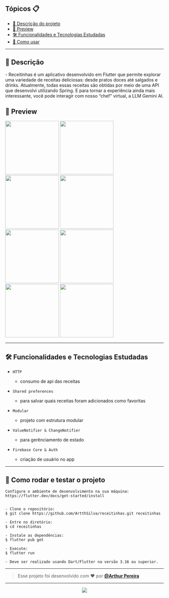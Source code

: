 <h2>Tópicos 📋</h2>

   <p>

   - [📖 Descrição do projeto](#-descrição)
   - [📱 Preview](#-preview)
   - [🛠️ Funcionalidades e Tecnologias Estudadas](#%EF%B8%8F-funcionalidades-e-tecnologias-estudadas)
   - [🤔 Como usar](#-como-rodar-e-testar-o-projeto)
   </p>

---

<h2>📖 Descrição</h2>

<p>
    -	Receitinhas é um aplicativo desenvolvido em Flutter que permite explorar uma variedade de receitas deliciosas: desde pratos doces até salgados e drinks. Atualmente, todas essas receitas são obtidas por meio de uma API que desenvolvi utilizando Spring. E para tornar a experiência ainda mais interessante, você pode interagir com nosso “chef” virtual, a LLM Gemini AI.
</p>


<h2>📱 Preview</h2>
<img src="https://github.com/ArtthSilva/leitor-de-ebooks/assets/113397588/7ecff18b-6f76-4c95-be12-e9c2575229c9" width="170px" />
<img src="https://github.com/ArtthSilva/receitinhas/assets/113397588/ef8f5466-f5a5-4522-af42-dc097099e02d" width="170px" />
<img src="https://github.com/ArtthSilva/leitor-de-ebooks/assets/113397588/6fddab35-4894-4715-bca9-22a5be3d3329" width="170px" />
<img src="https://github.com/ArtthSilva/leitor-de-ebooks/assets/113397588/d3f3db44-c2e9-4a8d-bc7a-3f7021de20f5" width="170px" />
<img src="https://github.com/ArtthSilva/leitor-de-ebooks/assets/113397588/4c140cf2-46c7-479e-b7c3-c52da326cc81" width="170px" />
<img src="https://github.com/ArtthSilva/leitor-de-ebooks/assets/113397588/e80bc809-d29d-45a4-a9fc-d4d0aa1546d1" width="170px" />
<img src="https://github.com/ArtthSilva/leitor-de-ebooks/assets/113397588/20943203-8414-41d0-bb91-e15161020f32" width="170px" />
<img src="https://github.com/ArtthSilva/leitor-de-ebooks/assets/113397588/420728e3-b1d5-4494-9f31-f0d0aff1eb98" width="170px" />

---


<h2>🛠️ Funcionalidades e Tecnologias Estudadas</h2>

- `HTTP`
  - consumo de api das receitas
- `Shared preferences` 
    - para salvar quais receitas foram adicionados como favoritas
- `Modular`
    - projeto com estrutura modular
- `ValueNotifier & ChangeNotifier`
    - para gerênciamento de estado
- `Firebase Core & Auth`
  - criação de usuário no app


   </p>

---

<h2>🤔 Como rodar e testar o projeto</h2>

   ```
   Configure o ambiente de desenvolvimento na sua máquina:
   https://flutter.dev/docs/get-started/install


   - Clone o repositório:
   $ git clone https://github.com/ArtthSilva/receitinhas.git receitinhas

   - Entre no diretório:
   $ cd receitinhas

   - Instale as dependências:
   $ flutter pub get

   - Execute:
   $ flutter run

- Deve ser realizado usando Dart/Flutter na versão 3.16 ou superior.
   ```


---




   >Esse projeto foi desenvolvido com ❤️ por **[@Arthur Pereira](https://www.linkedin.com/in/arthur-silvap)**

---

   <div align="center">

  <a href="https://www.linkedin.com/in/arthur-silvap" target="_blank"><img src="https://img.shields.io/badge/-LinkedIn-%230077B5?style=for-the-badge&logo=linkedin&logoColor=white" target="_blank"></a> 
 </div>

   </div>
